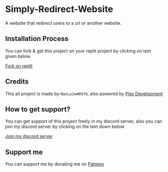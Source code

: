# Simply-Redirect-Website
A website that redirect users to a url or another website.
## Installation Process
You can fork & get this project on your replit project by clicking on text given below

[Fork on replit](https://replit.com/github/notmanloje/simple-redirect-website)
## Credits
This all project is made by `ManLoJe#8979`, also powered by [Plex Development](https://github.com/plexdevelopment)
## How to get support?
You can get support of this project freely in my discord server, also you can join my discord server by clicking on the text down below

[Join my discord server](https://discord.manloje.ga)
## Support me
You can support me by donating me on [Patreon](https://patreon.com/ManLoJe)
